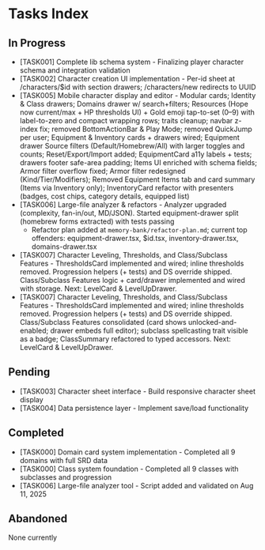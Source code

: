 # Tasks Index

## In Progress

- [TASK001] Complete lib schema system - Finalizing player character schema and integration validation
- [TASK002] Character creation UI implementation - Per-id sheet at /characters/$id with section drawers; /characters/new redirects to UUID
- [TASK005] Mobile character display and editor - Modular cards; Identity & Class drawers; Domains drawer w/ search+filters; Resources (Hope now current/max + HP thresholds UI) + Gold emoji tap-to-set (0–9) with label-to-zero and compact wrapping rows; traits cleanup; navbar z-index fix; removed BottomActionBar & Play Mode; removed QuickJump per user; Equipment & Inventory cards + drawers wired; Equipment drawer Source filters (Default/Homebrew/All) with larger toggles and counts; Reset/Export/Import added; EquipmentCard a11y labels + tests; drawers footer safe-area padding; Items UI enriched with schema fields; Armor filter overflow fixed; Armor filter redesigned (Kind/Tier/Modifiers); Removed Equipment Items tab and card summary (Items via Inventory only); InventoryCard refactor with presenters (badges, cost chips, category details, equipped list)
- [TASK006] Large-file analyzer & refactors - Analyzer upgraded (complexity, fan-in/out, MD/JSON). Started equipment-drawer split (homebrew forms extracted) with tests passing
  - Refactor plan added at `memory-bank/refactor-plan.md`; current top offenders: equipment-drawer.tsx, $id.tsx, inventory-drawer.tsx, domains-drawer.tsx
- [TASK007] Character Leveling, Thresholds, and Class/Subclass Features - ThresholdsCard implemented and wired; inline thresholds removed. Progression helpers (+ tests) and DS override shipped. Class/Subclass Features logic + card/drawer implemented and wired with storage. Next: LevelCard & LevelUpDrawer.
- [TASK007] Character Leveling, Thresholds, and Class/Subclass Features - ThresholdsCard implemented and wired; inline thresholds removed. Progression helpers (+ tests) and DS override shipped. Class/Subclass Features consolidated (card shows unlocked-and-enabled; drawer embeds full editor); subclass spellcasting trait visible as a badge; ClassSummary refactored to typed accessors. Next: LevelCard & LevelUpDrawer.

## Pending

- [TASK003] Character sheet interface - Build responsive character sheet display
- [TASK004] Data persistence layer - Implement save/load functionality

## Completed

- [TASK000] Domain card system implementation - Completed all 9 domains with full SRD data
- [TASK000] Class system foundation - Completed all 9 classes with subclasses and progression
- [TASK006] Large-file analyzer tool - Script added and validated on Aug 11, 2025

## Abandoned

None currently
